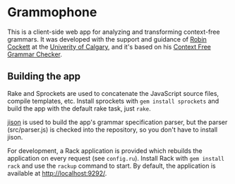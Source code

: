 Grammophone
===========

This is a client-side web app for analyzing and transforming context-free grammars. It was developed with the support and guidance of [Robin Cockett](http://pages.cpsc.ucalgary.ca/~robin/) at the [Univerity of Calgary](http://ucalgary.ca), and it's based on his [Context Free Grammar Checker](http://smlweb.cpsc.ucalgary.ca).


Building the app
----------------

Rake and Sprockets are used to concatenate the JavaScript source files, compile templates, etc. Install sprockets with `gem install sprockets` and build the app with the default rake task, just `rake`.

[jison](http://zaach.github.com/jison/) is used to build the app's grammar specification parser, but the parser (src/parser.js) is checked into the repository, so you don't have to install jison.

For development, a Rack application is provided which rebuilds the application on every request (see `config.ru`). Install Rack with `gem install rack` and use the `rackup` command to start. By default, the application is available at [http://localhost:9292/](http://localhost:9292).
